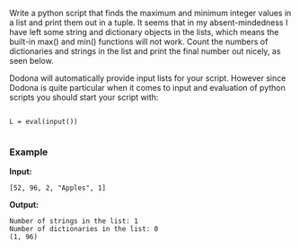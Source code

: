 Write a python script that finds the maximum and minimum integer values in a list and print them out in a tuple. It seems that in my absent-mindedness I have left some string and dictionary objects in the lists, which means the built-in max() and min() functions will not work. Count the numbers of dictionaries and strings in the list and print the final number out nicely, as seen below. 

Dodona will automatically provide input lists for your script. However since Dodona is quite particular when it comes to input and evaluation of python scripts you should start your script with:

<pre><code>
L = eval(input())

</code></pre>



### Example

**Input:**

    [52, 96, 2, "Apples", 1]

**Output:**

    Number of strings in the list: 1 
    Number of dictionaries in the list: 0
    (1, 96)



